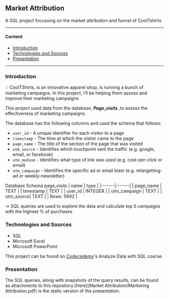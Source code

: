 ## Market Attribution
A SQL project focussing on the market attribution and funnel of CoolTshirts

----
#### Content
* [Introduction](#introduction)
* [Technologies and Sources](#technology_and_Sources)
* [Presentation](#presentation)

----
### Introduction
<aside>
💡 CoolTShirts, is an innovative apparel shop, is running a bunch of marketing campaigns. In this project, I’ll be helping them assess and improve their marketing campaigns
</aside>

This project used data from the database, __*Page_visits*__ ,to assess the effectiveness of marketing campaigns.

The database has the following columns and used the schema that follows:

- `user_id` - A unique identifier for each visitor to a page
- `timestamp` - The time at which the visitor came to the page
- `page_name` - The title of the section of the page that was visited
- `utm_source` - Identifies which touchpoint sent the traffic (e.g. google, email, or facebook)
- `utm_medium` - Identifies what type of link was used (e.g. cost-per-click or email)
- `utm_campaign` - Identifies the specific ad or email blast (e.g. retargetting-ad or weekly-newsletter)

Database Schema
page_visits
| name | type |
|:------|:------|
| page_name | TEXT |
| timestamp |	TEXT |
| user_id | INTEGER |
| utm_campaign | TEXT |
| utm_source|	TEXT |
| Rows: 5692 | 

-> SQL queries are used to explore the data and calculate top 5 campaigns with the highest % of purchases

### Technologies and Sources
* SQL
* Microsoft Excel
* Microsoft PowerPoint

This project can be found on [Codecademy](https://www.codecademy.com/)'s Analyze Data with SQL course.

### Presentation
The SQL queries, along with snapshots of the query results, can be found as attachments to this repository.[Here](Market Attribution/Marketing Attribution.pdf) is the static version of the presentation.
